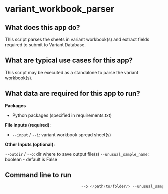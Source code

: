 # variant_workbook_parser

## What does this app do?

This script parses the sheets in variant workbook(s) and extract fields required to submit to Variant Database.

## What are typical use cases for this app?

This script may be executed as a standalone to parse the variant workbook(s).

## What data are required for this app to run?

**Packages**

* Python packages (specified in requirements.txt)

**File inputs (required)**:

- `--input` / `--i`: variant workbook spread sheet(s)

**Other Inputs (optional):**

`--outdir` / `--o`: dir where to save output file(s)
`--unusual_sample_name`: boolean - default is False 

## Command line to run 
```python variant_workbook_parser.py --i <sample_1.xlsx sample_2.xlsx ... sample_n.xlsx> \
                                  --o </path/to/folder/> --unusual_sample_name```
